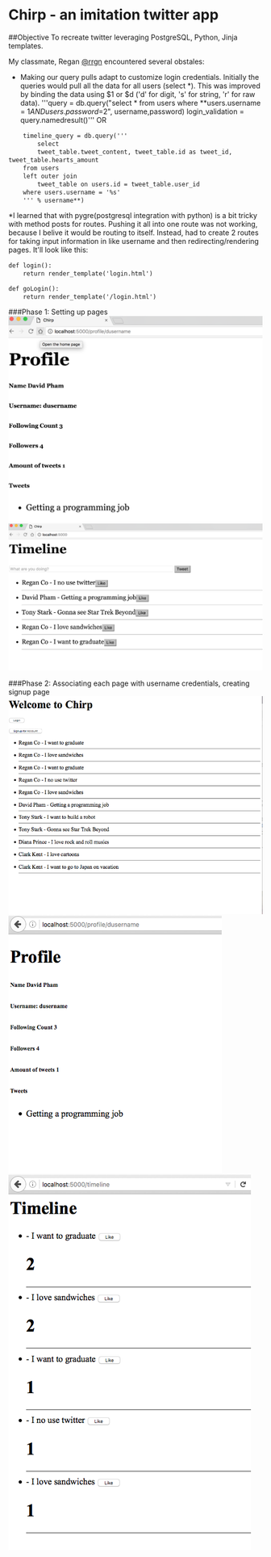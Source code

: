 # Chirp - an imitation twitter app

##Objective
To recreate twitter leveraging PostgreSQL, Python, Jinja templates. 

My classmate, Regan [@rrgn](https://github.com/rrgn) encountered several obstales:
* Making our query pulls adapt to customize login credentials. Initially the queries would pull all the data for all users (select *). This was improved by binding the data using $1 or $d ('d' for digit, 's' for string, 'r' for raw data).
'''query = db.query("select * from users where **users.username = $1 AND users.password =$2", username,password)
    login_validation = query.namedresult()'''
OR
```username = session['username']
    timeline_query = db.query('''
        select
        tweet_table.tweet_content, tweet_table.id as tweet_id, tweet_table.hearts_amount
    from users
    left outer join
        tweet_table on users.id = tweet_table.user_id
    where users.username = '%s'
    ''' % username**)
```
*I learned that with pygre(postgresql integration with python) is a bit tricky with method posts for routes. Pushing it all into one route was not working, because I belive it would be routing to itself. Instead, had to create 2 routes for taking input information in like username and then redirecting/rendering pages. It'll look like this:

```@app.route('/login')
def login():
    return render_template('login.html')
```

```@app.route('/goLogin', methods = ['POST'])
def goLogin():
    return render_template('/login.html')
```

###Phase 1: Setting up pages
![screenshot](profile.png)
![screenshot](timeline.png)


###Phase 2: Associating each page with username credentials, creating signup page
![screenshot](homepage.png)
![screenshot](profile2.png)
![screenshot](timeline2.png)
